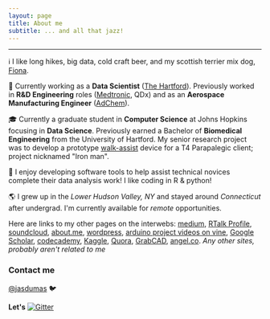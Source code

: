 ```yaml
---
layout: page
title: About me
subtitle: ... and all that jazz!
---
```


-------------
:information_source: I like long hikes, big data, cold craft beer, and my scottish terrier mix dog, 
[Fiona](https://twitter.com/jasdumas/status/679480102443417600).

:briefcase: Currently working as a **Data Scientist** ([The Hartford](https://www.thehartford.com/)). Previously worked in **R&D Engineering** roles ([Medtronic](http://www.medtronic.com/covidien), QDx) and as an **Aerospace Manufacturing Engineer** ([AdChem](http://acmt.aero/)).

:mortar_board: Currently a graduate student in **Computer Science** at Johns Hopkins focusing in **Data Science**. Previously earned a Bachelor of **Biomedical Engineering** from the University of Hartford. My senior research project was to develop a prototype [walk-assist](http://www.tuvie.com/wp-content/uploads/ekso-bionic-suit1.jpg) device for a T4 Parapalegic client; project nicknamed "Iron man".

:floppy_disk: I enjoy developing software tools to help assist technical novices complete their data analysis work! I like coding in R & python!

:earth_americas: I grew up in the *Lower Hudson Valley, NY* and stayed around *Connecticut* after undergrad. I'm currently available for *remote* opportunities.



Here are links to my other pages on the interwebs: [medium](https://medium.com/@jasdumas), [RTalk Profile](http://rtalk.org/rtalk/), [soundcloud](https://soundcloud.com/jasmine-dumas), [about.me](https://about.me/jasminedumas), [wordpress](https://jasdumas.wordpress.com/), [arduino project videos on vine](https://vine.co/Jasmine.Dumas), [Google Scholar](https://scholar.google.com/citations?user=Yt3WKXsAAAAJ&hl=en), [codecademy](https://www.codecademy.com/jmdumas), [Kaggle](https://www.kaggle.com/jasdumas), [Quora](https://www.quora.com/profile/Jasmine-Dumas), [GrabCAD](https://grabcad.com/jasmine.dumas-1/projects), [angel.co](https://angel.co/jasmine-dumas). *Any other sites, probably aren't related to me*

### Contact me

[@jasdumas](https://twitter.com/jasdumas) :bird:

**Let's**   [![Gitter](https://badges.gitter.im/jasdumas/jasdumas.github.io.svg)](https://gitter.im/jasdumas/jasdumas.github.io?utm_source=badge&utm_medium=badge&utm_campaign=pr-badge)
